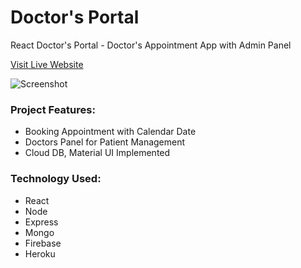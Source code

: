 # Doctor's Portal
React Doctor's Portal - Doctor's Appointment App with Admin Panel

[Visit Live Website](https://doctors-portal-ph-m36.web.app/ "Doctor's Portal - Doctor's Appointment App with Admin Panel")

![Screenshot](https://i.ibb.co/T41RPZG/r2.png "Doctor's Portal Appointment Booking")

### Project Features:
-	Booking Appointment with Calendar Date
-	Doctors Panel for Patient Management
-	Cloud DB, Material UI Implemented

### Technology Used:
- React
- Node
- Express
- Mongo
- Firebase
- Heroku
